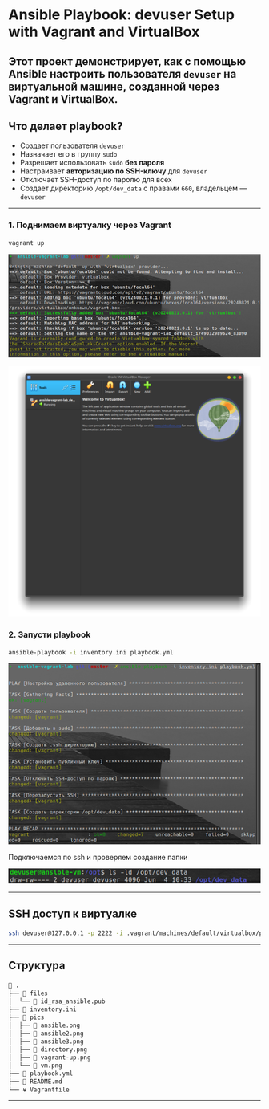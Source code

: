 #  Ansible Playbook: devuser Setup with Vagrant and VirtualBox

Этот проект демонстрирует, как с помощью **Ansible** настроить пользователя `devuser` на виртуальной машине, созданной через **Vagrant** и **VirtualBox**.
---

##  Что делает playbook?

- Создает пользователя `devuser`
- Назначает его в группу `sudo`
- Разрешает использовать `sudo` **без пароля**
- Настраивает **авторизацию по SSH-ключу** для `devuser`
- Отключает SSH-доступ по паролю для всех
- Создает директорию `/opt/dev_data` с правами `660`, владельцем — `devuser`

---

### 1. Поднимаем виртуалку через Vagrant

```bash
vagrant up
```

![Vagrant](pics/vagrant-up.png)

![Видим виртуалку](pics/vm.png)

### 2. Запусти playbook

```bash
ansible-playbook -i inventory.ini playbook.yml
```

![Ansible](pics/ansible2.png)


Подключаемся по ssh и проверяем создание папки

![Подключаемся по ssh и проверяем](pics/directory.png)

---

## SSH доступ к виртуалке

```bash
ssh devuser@127.0.0.1 -p 2222 -i .vagrant/machines/default/virtualbox/private_key
```


---

##  Структура

```
 .
├──  files
│  └── 󰷖 id_rsa_ansible.pub
├──  inventory.ini
├──  pics
│  ├──  ansible.png
│  ├──  ansible2.png
│  ├──  ansible3.png
│  ├──  directory.png
│  ├──  vagrant-up.png
│  └──  vm.png
├──  playbook.yml
├──  README.md
└── ⍱ Vagrantfile
```

---
